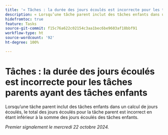 ```yaml
---
title: '« Tâches : la durée des jours écoulés est incorrecte pour les tâches parents ayant des tâches enfants »'
description: « Lorsqu’une tâche parent inclut des tâches enfants dans un calcul de jours écoulés, le total des jours écoulés pour la tâche parent est incorrect en étant inférieur à la somme des jours écoulés des tâches enfants. »
hidefromtoc: true
feature: Tasks
source-git-commit: f15c76a622c02154c3aa1bec6be9603af18bbf91
workflow-type: ht
source-wordcount: '92'
ht-degree: 100%

---
```


# Tâches : la durée des jours écoulés est incorrecte pour les tâches parents ayant des tâches enfants

Lorsqu’une tâche parent inclut des tâches enfants dans un calcul de jours écoulés, le total des jours écoulés pour la tâche parent est incorrect en étant inférieur à la somme des jours écoulés des tâches enfants.

_Premier signalement le mercredi 22 octobre 2024._
